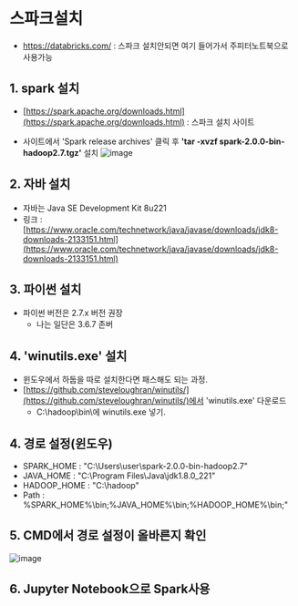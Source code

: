 # 스파크설치
* https://databricks.com/ : 스파크 설치안되면 여기 들어가서 주피터노트북으로 사용가능

## 1. spark 설치
- [https://spark.apache.org/downloads.html](https://spark.apache.org/downloads.html) : 스파크 설치 사이트

- 사이트에서 'Spark release archives' 클릭 후 **'tar -xvzf spark-2.0.0-bin-hadoop2.7.tgz'** 설치
	![image](https://user-images.githubusercontent.com/47033052/66460083-2c9b5880-eab1-11e9-924c-f9e910a2e378.png)  

## 2. 자바 설치
- 자바는 Java SE Development Kit 8u221 
- 링크 : [https://www.oracle.com/technetwork/java/javase/downloads/jdk8-downloads-2133151.html](https://www.oracle.com/technetwork/java/javase/downloads/jdk8-downloads-2133151.html)

## 3. 파이썬 설치
- 파이썬 버전은 2.7.x 버전 권장
	- 나는 일단은 3.6.7 존버

## 4. 'winutils.exe' 설치
- 윈도우에서 하둡을 따로 설치한다면 패스해도 되는 과정.
- [https://github.com/steveloughran/winutils/](https://github.com/steveloughran/winutils/)에서 'winutils.exe' 다운로드
	- C:\hadoop\bin\에 winutils.exe 넣기. 

## 4. 경로 설정(윈도우)
- SPARK_HOME : "C:\Users\user\spark-2.0.0-bin-hadoop2.7"
- JAVA_HOME : "C:\Program Files\Java\jdk1.8.0_221"
- HADOOP_HOME : "C:\hadoop"
- Path : %SPARK_HOME%\bin;%JAVA_HOME%\bin;%HADOOP_HOME%\bin;"

## 5. CMD에서 경로 설정이 올바른지 확인
![image](https://user-images.githubusercontent.com/47033052/66466417-a20d2600-eabd-11e9-8866-fd3d862766a3.png)

## 6. Jupyter Notebook으로 Spark사용
